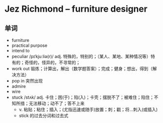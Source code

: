 # Jez Richmond – furniture designer

## 单词
- furniture
- practical purpose
- intend to
- peculiar /pɪˈkjuːliə(r)/ adj. 特殊的，特别的；（某人、某地、某种情况等）特有的；奇怪的，怪异的，不寻常的；
- work out 锻炼；计算出，解出（数学题答案）；完成；健身；想出，得到（解决方法）
- pop in 突然出现
- admire
- wire
- stuck /stʌk/ adj. 卡住；困(于)；陷(入)；卡壳；摆脱不了；被难住；陷住；不知所措；无法移动；动不了；答不上来
  - v. 粘贴；粘住；插入；(尤指迅速或随手)放置；刺；戳；将…刺入(或插入)
  - stick 的过去分词和过去式
